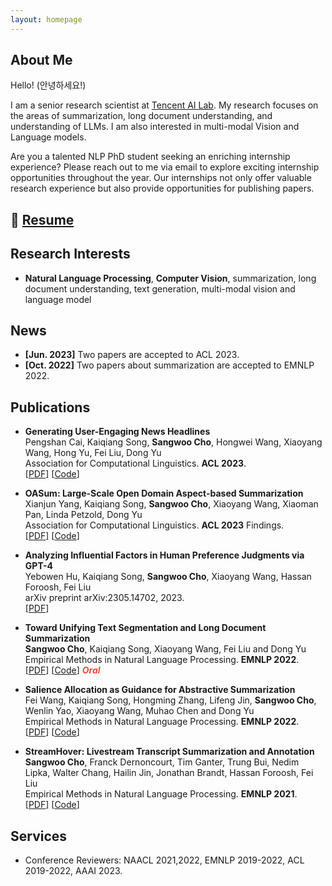 ```yaml
---
layout: homepage
---
```


## About Me

Hello! (안녕하세요!) 

I am a senior research scientist at [Tencent AI Lab](https://ai.tencent.com/ailab/nlp/en/index.html). My research  focuses on the areas of summarization, long document understanding, and understanding of LLMs. I am also interested in multi-modal Vision and Language models.

Are you a talented NLP PhD student seeking an enriching internship experience? Please reach out to me via email to explore exciting internship opportunities throughout the year. Our internships not only offer valuable research experience but also provide opportunities for publishing papers.

## 📝 [Resume](./assets/resume/Resume_Sangwoo_Cho.pdf)

## Research Interests

- **Natural Language Processing**, **Computer Vision**, summarization, long document understanding, text generation, multi-modal vision and language model

## News

- **[Jun. 2023]** Two papers are accepted to ACL 2023.
- **[Oct. 2022]** Two papers about summarization are accepted to EMNLP 2022.

## Publications
- **Generating User-Engaging News Headlines**
  <br>
   Pengshan Cai, Kaiqiang Song, **Sangwoo Cho**, Hongwei Wang,
Xiaoyang Wang, Hong Yu, Fei Liu, Dong Yu
  <br>
  Association for Computational Linguistics. **ACL 2023**.
  <br>
  [[PDF]()] [[Code](https://github.com/pengshancai/user-engaging-headlines)]
  
- **OASum: Large-Scale Open Domain Aspect-based Summarization**
  <br>
   Xianjun Yang, Kaiqiang Song, **Sangwoo Cho**, Xiaoyang Wang, Xiaoman Pan, Linda Petzold, Dong Yu
  <br>
  Association for Computational Linguistics. **ACL 2023** Findings.
  <br>
  [[PDF](https://arxiv.org/pdf/2212.09233.pdf)] [[Code](https://github.com/tencent-ailab/OASum)]
  
- **Analyzing Influential Factors in Human Preference Judgments via GPT-4**
  <br>
   Yebowen Hu, Kaiqiang Song, **Sangwoo Cho**, Xiaoyang Wang, Hassan Foroosh, Fei Liu
  <br>
  arXiv preprint arXiv:2305.14702, 2023.
  <br>
  [[PDF](https://arxiv.org/pdf/2305.14702.pdf)] 
  
- **Toward Unifying Text Segmentation and Long Document Summarization**
  <br>
   **Sangwoo Cho**, Kaiqiang Song, Xiaoyang Wang, Fei Liu and Dong Yu
  <br>
  Empirical Methods in Natural Language Processing. **EMNLP 2022**.
  <br>
  [[PDF](https://arxiv.org/pdf/2210.16422)] [[Code](https://github.com/tencent-ailab/Lodoss)] <strong><i style="color:#e74d3c">Oral</i></strong>

- **Salience Allocation as Guidance for Abstractive Summarization**
  <br>
  Fei Wang, Kaiqiang Song, Hongming Zhang, Lifeng Jin, **Sangwoo Cho**, Wenlin Yao, Xiaoyang Wang, Muhao Chen and Dong Yu
  <br>
  Empirical Methods in Natural Language Processing. **EMNLP 2022**.
  <br>
  [[PDF]()] [[Code](https://github.com/tencent-ailab/season)]

- **StreamHover: Livestream Transcript Summarization and Annotation**
  <br>**Sangwoo Cho**, Franck Dernoncourt, Tim Ganter, Trung Bui, Nedim Lipka, Walter Chang, Hailin Jin, Jonathan Brandt, Hassan Foroosh, Fei Liu
  <br>
  Empirical Methods in Natural Language Processing. **EMNLP 2021**.
  <br>
  [[PDF](https://arxiv.org/pdf/2109.05160.pdf)] [[Code](https://github.com/ucfnlp/streamhover)]

## Services

- Conference Reviewers: NAACL 2021,2022, EMNLP 2019-2022, ACL 2019-2022, AAAI 2023.
